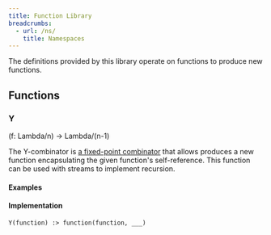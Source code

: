 ```yaml
---
title: Function Library
breadcrumbs:
  - url: /ns/
    title: Namespaces
---
```


The definitions provided by this library operate on functions to produce new functions.

## Functions

### <a name="Y"></a>Y

(f: Lambda/n) &rarr; Lambda/(n-1)

The Y-combinator is [a fixed-point combinator](http://en.wikipedia.org/wiki/Fixed-point_combinator) that allows produces a new function encapsulating the given function's self-reference. This function can be used with streams to implement recursion.

#### Examples



#### Implementation

```
Y(function) :> function(function, ___)
```
